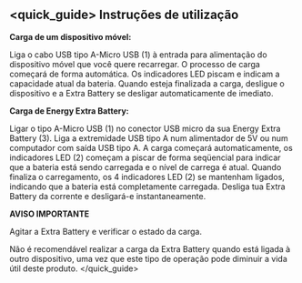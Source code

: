 ## <quick_guide> Instruções de utilização

**Carga de um dispositivo móvel:**

Liga o cabo USB tipo A-Micro USB (1) à entrada para alimentação do dispositivo móvel que você quere recarregar. O processo de carga começará de forma automática. Os indicadores LED piscam e indicam a capacidade atual da bateria. Quando esteja finalizada a carga, desligue o dispositivo e a Extra Battery se desligar automaticamente de imediato.


**Carga de Energy Extra Battery:**

Ligar o tipo A-Micro USB (1) no conector USB micro da sua Energy Extra Battery (3). Liga a extremidade USB tipo A num alimentador de 5V ou num computador com saída USB tipo A. A carga começará automaticamente, os indicadores LED (2) começam a piscar de forma seqüencial para indicar que a bateria está sendo carregada e o nível de carrega é atual. Quando finaliza o carregamento, os 4 indicadores LED (2) se mantenham ligados, indicando que a bateria está completamente carregada. Desliga tua Extra Battery da corrente e desligará-e instantaneamente.



**AVISO IMPORTANTE**

Agitar a Extra Battery e verificar o estado da carga.

Não é recomendável realizar a carga da Extra Battery quando está ligada à outro dispositivo, uma vez que este tipo de operação pode diminuir a vida útil deste produto.
</quick_guide>
